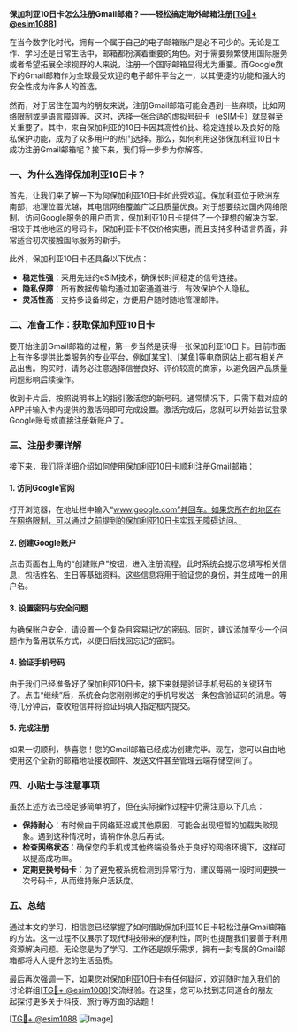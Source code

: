 **保加利亚10日卡怎么注册Gmail邮箱？——轻松搞定海外邮箱注册[[TG💪+ @esim1088](https://t.me/s/esim1088)]**

在当今数字化时代，拥有一个属于自己的电子邮箱账户是必不可少的。无论是工作、学习还是日常生活中，邮箱都扮演着重要的角色。对于需要频繁使用国际服务或者希望拓展全球视野的人来说，注册一个国际邮箱显得尤为重要。而Google旗下的Gmail邮箱作为全球最受欢迎的电子邮件平台之一，以其便捷的功能和强大的安全性成为许多人的首选。

然而，对于居住在国内的朋友来说，注册Gmail邮箱可能会遇到一些麻烦，比如网络限制或是语言障碍等。这时，选择一张合适的虚拟号码卡（eSIM卡）就显得至关重要了。其中，来自保加利亚的10日卡因其高性价比、稳定连接以及良好的隐私保护功能，成为了众多用户的热门选择。那么，如何利用这张保加利亚10日卡成功注册Gmail邮箱呢？接下来，我们将一步步为你解答。

### **一、为什么选择保加利亚10日卡？**

首先，让我们来了解一下为何保加利亚10日卡如此受欢迎。保加利亚位于欧洲东南部，地理位置优越，其电信网络覆盖广泛且质量优良。对于想要绕过国内网络限制、访问Google服务的用户而言，保加利亚10日卡提供了一个理想的解决方案。相较于其他地区的号码卡，保加利亚卡不仅价格实惠，而且支持多种语言界面，非常适合初次接触国际服务的新手。

此外，保加利亚10日卡还具备以下优点：
- **稳定性强**：采用先进的eSIM技术，确保长时间稳定的信号连接。
- **隐私保障**：所有数据传输均通过加密通道进行，有效保护个人隐私。
- **灵活性高**：支持多设备绑定，方便用户随时随地管理邮件。

### **二、准备工作：获取保加利亚10日卡**

要开始注册Gmail邮箱的过程，第一步当然是获得一张保加利亚10日卡。目前市面上有许多提供此类服务的专业平台，例如[某宝]、[某鱼]等电商网站上都有相关产品出售。购买时，请务必注意选择信誉良好、评价较高的商家，以避免因产品质量问题影响后续操作。

收到卡片后，按照说明书上的指引激活您的新号码。通常情况下，只需下载对应的APP并输入卡内提供的激活码即可完成设置。激活完成后，您就可以开始尝试登录Google账号或直接注册新账户了。

### **三、注册步骤详解**

接下来，我们将详细介绍如何使用保加利亚10日卡顺利注册Gmail邮箱：

#### **1. 访问Google官网**
打开浏览器，在地址栏中输入“www.google.com”并回车。如果您所在的地区存在网络限制，可以通过之前提到的保加利亚10日卡实现无障碍访问。

#### **2. 创建Google账户**
点击页面右上角的“创建账户”按钮，进入注册流程。此时系统会提示您填写相关信息，包括姓名、生日等基础资料。这些信息将用于验证您的身份，并生成唯一的用户名。

#### **3. 设置密码与安全问题**
为确保账户安全，请设置一个复杂且容易记忆的密码。同时，建议添加至少一个问题作为备用联系方式，以便日后找回忘记的密码。

#### **4. 验证手机号码**
由于我们已经准备好了保加利亚10日卡，接下来就是验证手机号码的关键环节了。点击“继续”后，系统会向您刚刚绑定的手机号发送一条包含验证码的消息。等待几分钟后，查收短信并将验证码填入指定框内提交。

#### **5. 完成注册**
如果一切顺利，恭喜您！您的Gmail邮箱已经成功创建完毕。现在，您可以自由地使用这个全新的邮箱地址接收邮件、发送文件甚至管理云端存储空间了。

### **四、小贴士与注意事项**

虽然上述方法已经足够简单明了，但在实际操作过程中仍需注意以下几点：

- **保持耐心**：有时候由于网络延迟或其他原因，可能会出现短暂的加载失败现象。遇到这种情况时，请稍作休息后再试。
- **检查网络状态**：确保您的手机或其他终端设备处于良好的网络环境下，这样可以提高成功率。
- **定期更换号码卡**：为了避免被系统检测到异常行为，建议每隔一段时间更换一次号码卡，从而维持账户活跃度。

### **五、总结**

通过本文的学习，相信您已经掌握了如何借助保加利亚10日卡轻松注册Gmail邮箱的方法。这一过程不仅展示了现代科技带来的便利性，同时也提醒我们要善于利用资源解决问题。无论您是为了学习、工作还是娱乐需求，拥有一封专属的Gmail邮箱都将大大提升您的生活品质。

最后再次强调一下，如果您对保加利亚10日卡有任何疑问，欢迎随时加入我们的讨论群组[[TG💪+ @esim1088](https://t.me/s/esim1088)]交流经验。在这里，您可以找到志同道合的朋友一起探讨更多关于科技、旅行等方面的话题！

[[TG💪+ @esim1088](https://t.me/s/esim1088) ![Image](https://i.postimg.cc/4NQfJmqS/Snipaste-2025-05-13-00-14-12.png)]